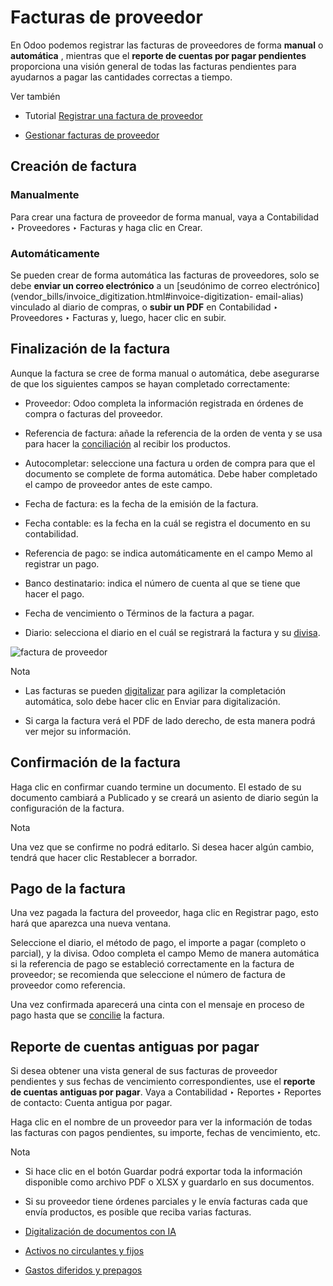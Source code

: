 # Facturas de proveedor

En Odoo podemos registrar las facturas de proveedores de forma **manual** o
**automática** , mientras que el **reporte de cuentas por pagar pendientes**
proporciona una visión general de todas las facturas pendientes para ayudarnos
a pagar las cantidades correctas a tiempo.

Ver también

  * Tutorial [Registrar una factura de proveedor](https://www.odoo.com/slides/slide/registering-a-vendor-bill-1683?fullscreen=1)

  * [Gestionar facturas de proveedor](../../inventory_and_mrp/purchase/manage_deals/manage.html)

## Creación de factura

### Manualmente

Para crear una factura de proveedor de forma manual, vaya a Contabilidad ‣
Proveedores ‣ Facturas y haga clic en Crear.

### Automáticamente

Se pueden crear de forma automática las facturas de proveedores, solo se debe
**enviar un correo electrónico** a un [seudónimo de correo
electrónico](vendor_bills/invoice_digitization.html#invoice-digitization-
email-alias) vinculado al diario de compras, o **subir un PDF** en
Contabilidad ‣ Proveedores ‣ Facturas y, luego, hacer clic en subir.

## Finalización de la factura

Aunque la factura se cree de forma manual o automática, debe asegurarse de que
los siguientes campos se hayan completado correctamente:

  * Proveedor: Odoo completa la información registrada en órdenes de compra o facturas del proveedor.

  * Referencia de factura: añade la referencia de la orden de venta y se usa para hacer la [conciliación](payments.html#payments-matching) al recibir los productos.

  * Autocompletar: seleccione una factura u orden de compra para que el documento se complete de forma automática. Debe haber completado el campo de proveedor antes de este campo.

  * Fecha de factura: es la fecha de la emisión de la factura.

  * Fecha contable: es la fecha en la cuál se registra el documento en su contabilidad.

  * Referencia de pago: se indica automáticamente en el campo Memo al registrar un pago.

  * Banco destinatario: indica el número de cuenta al que se tiene que hacer el pago.

  * Fecha de vencimiento o Términos de la factura a pagar.

  * Diario: selecciona el diario en el cuál se registrará la factura y su [divisa](get_started/multi_currency.html).

![factura de proveedor](../../../_images/bill-completion.png)

Nota

  * Las facturas se pueden [digitalizar](vendor_bills/invoice_digitization.html) para agilizar la completación automática, solo debe hacer clic en Enviar para digitalización.

  * Si carga la factura verá el PDF de lado derecho, de esta manera podrá ver mejor su información.

## Confirmación de la factura

Haga clic en confirmar cuando termine un documento. El estado de su documento
cambiará a Publicado y se creará un asiento de diario según la configuración
de la factura.

Nota

Una vez que se confirme no podrá editarlo. Si desea hacer algún cambio, tendrá
que hacer clic Restablecer a borrador.

## Pago de la factura

Una vez pagada la factura del proveedor, haga clic en Registrar pago, esto
hará que aparezca una nueva ventana.

Seleccione el diario, el método de pago, el importe a pagar (completo o
parcial), y la divisa. Odoo completa el campo Memo de manera automática si la
referencia de pago se estableció correctamente en la factura de proveedor; se
recomienda que seleccione el número de factura de proveedor como referencia.

Una vez confirmada aparecerá una cinta con el mensaje en proceso de pago hasta
que se [concilie](bank/reconciliation.html) la factura.

## Reporte de cuentas antiguas por pagar

Si desea obtener una vista general de sus facturas de proveedor pendientes y
sus fechas de vencimiento correspondientes, use el **reporte de cuentas
antiguas por pagar**. Vaya a Contabilidad ‣ Reportes ‣ Reportes de contacto:
Cuenta antigua por pagar.

Haga clic en el nombre de un proveedor para ver la información de todas las
facturas con pagos pendientes, su importe, fechas de vencimiento, etc.

Nota

  * Si hace clic en el botón Guardar podrá exportar toda la información disponible como archivo PDF o XLSX y guardarlo en sus documentos.

  * Si su proveedor tiene órdenes parciales y le envía facturas cada que envía productos, es posible que reciba varias facturas.

  * [Digitalización de documentos con IA](vendor_bills/invoice_digitization.html)
  * [Activos no circulantes y fijos](vendor_bills/assets.html)
  * [Gastos diferidos y prepagos](vendor_bills/deferred_expenses.html)

